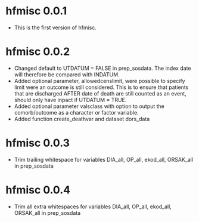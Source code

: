 # hfmisc 0.0.1

* This is the first version of hfmisc.

# hfmisc 0.0.2

* Changed default to UTDATUM = FALSE in prep_sosdata. The index date will 
therefore be compared with INDATUM. 
* Added optional parameter, allowedcenslimit, were possible to specify limit were 
an outcome is still considered. This is to ensure that patients
that are discharged AFTER date of death are still counted as an event, should
only have inpact if UTDATUM = TRUE.
* Added optional parameter valsclass with option to output the comorb/outcome as
a character or factor variable. 
* Added function create_deathvar and dataset dors_data

# hfmisc 0.0.3

* Trim trailing whitespace for variables DIA_all, OP_all, ekod_all, ORSAK_all in prep_sosdata

# hfmisc 0.0.4

* Trim all extra whitespaces for variables DIA_all, OP_all, ekod_all, ORSAK_all in prep_sosdata

